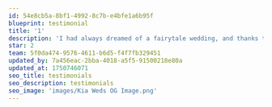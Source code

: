 ```yaml
---
id: 54e8cb5a-8bf1-4992-8c7b-e4bfe1a6b95f
blueprint: testimonial
title: '1'
description: 'I had always dreamed of a fairytale wedding, and thanks to this team, that dream became a reality. From the very beginning, they made me feel like my wedding was just as important to them as it was to me. Every little detail was flawless. I couldn’t have asked for a better experience.'
star: 2
team: 5f0da474-9576-4611-b6d5-f4f7fb329451
updated_by: 7a456eac-2bba-4018-a5f5-91500218e80a
updated_at: 1750746071
seo_title: testimonials
seo_description: testimonials
seo_image: 'images/Kia Weds OG Image.png'
---
```

